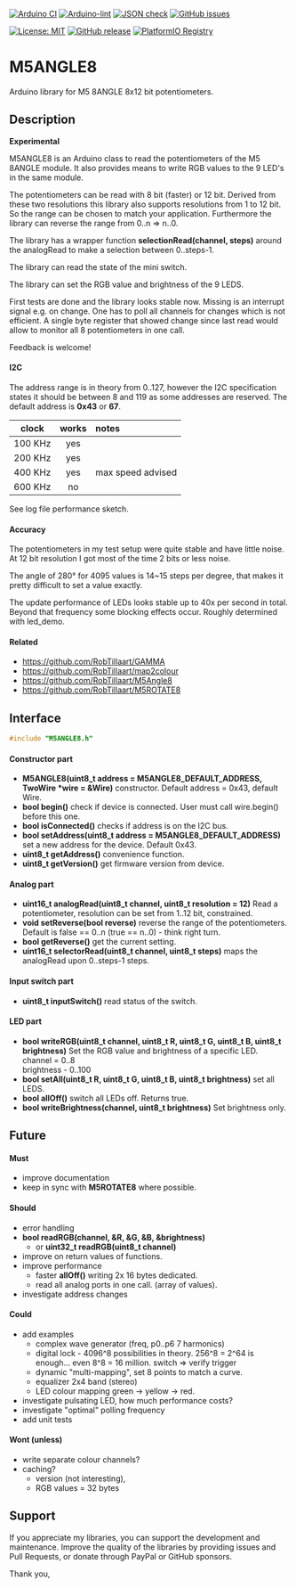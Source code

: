 
[![Arduino CI](https://github.com/RobTillaart/M5ANGLE8/workflows/Arduino%20CI/badge.svg)](https://github.com/marketplace/actions/arduino_ci)
[![Arduino-lint](https://github.com/RobTillaart/M5ANGLE8/actions/workflows/arduino-lint.yml/badge.svg)](https://github.com/RobTillaart/M5ANGLE8/actions/workflows/arduino-lint.yml)
[![JSON check](https://github.com/RobTillaart/M5ANGLE8/actions/workflows/jsoncheck.yml/badge.svg)](https://github.com/RobTillaart/M5ANGLE8/actions/workflows/jsoncheck.yml)
[![GitHub issues](https://img.shields.io/github/issues/RobTillaart/M5ANGLE8.svg)](https://github.com/RobTillaart/M5ANGLES8/issues)

[![License: MIT](https://img.shields.io/badge/license-MIT-green.svg)](https://github.com/RobTillaart/M5ANGLE8/blob/master/LICENSE)
[![GitHub release](https://img.shields.io/github/release/RobTillaart/M5ANGLE8.svg?maxAge=3600)](https://github.com/RobTillaart/M5ANGLE8/releases)
[![PlatformIO Registry](https://badges.registry.platformio.org/packages/robtillaart/library/M5ANGLE8.svg)](https://registry.platformio.org/libraries/robtillaart/M5ANGLE8)


# M5ANGLE8

Arduino library for M5 8ANGLE 8x12 bit potentiometers.


## Description

**Experimental**

M5ANGLE8 is an Arduino class to read the potentiometers of the M5 8ANGLE module.
It also provides means to write RGB values to the 9 LED's in the same module.

The potentiometers can be read with 8 bit (faster) or 12 bit.
Derived from these two resolutions this library also supports resolutions from 1 to 12 bit.
So the range can be chosen to match your application.
Furthermore the library can reverse the range from 0..n => n..0.

The library has a wrapper function **selectionRead(channel, steps)** around the analogRead 
to make a selection between 0..steps-1. 

The library can read the state of the mini switch.

The library can set the RGB value and brightness of the 9 LEDS.

First tests are done and the library looks stable now. 
Missing is an interrupt signal e.g. on change. 
One has to poll all channels for changes which is not efficient. 
A single byte register that showed change since last read would allow to monitor 
all 8 potentiometers in one call.  

Feedback is welcome!


#### I2C

The address range is in theory from 0..127, however the I2C specification
states it should be between 8 and 119 as some addresses are reserved.
The default address is **0x43** or **67**.

|  clock  |  works  |  notes  |
|:-------:|:-------:|:--------|
| 100 KHz |   yes   |
| 200 KHz |   yes   |
| 400 KHz |   yes   |  max speed advised
| 600 KHz |    no   |

See log file performance sketch.


#### Accuracy

The potentiometers in my test setup were quite stable and have little noise. 
At 12 bit resolution I got most of the time 2 bits or less noise. 

The angle of 280° for 4095 values is 14~15 steps per degree,
that makes it pretty difficult to set a value exactly. 

The update performance of LEDs looks stable up to 40x per second in total.
Beyond that frequency some blocking effects occur. 
Roughly determined with led_demo.


#### Related

- https://github.com/RobTillaart/GAMMA
- https://github.com/RobTillaart/map2colour
- https://github.com/RobTillaart/M5Angle8
- https://github.com/RobTillaart/M5ROTATE8


## Interface

```cpp
#include "M5ANGLE8.h"
```

#### Constructor part

- **M5ANGLE8(uint8_t address = M5ANGLE8_DEFAULT_ADDRESS, TwoWire \*wire = &Wire)** constructor.
Default address = 0x43, default Wire.
- **bool begin()** check if device is connected. 
User must call wire.begin() before this one.
- **bool isConnected()** checks if address is on the I2C bus.
- **bool setAddress(uint8_t address = M5ANGLE8_DEFAULT_ADDRESS)** set a new address for the device.
Default 0x43.
- **uint8_t getAddress()** convenience function.
- **uint8_t getVersion()** get firmware version from device.


#### Analog part

- **uint16_t analogRead(uint8_t channel, uint8_t resolution = 12)**
Read a potentiometer, resolution can be set from 1..12 bit, constrained.
- **void setReverse(bool reverse)** reverse the range of the potentiometers. 
Default is false == 0..n  (true == n..0) - think right turn.
- **bool getReverse()** get the current setting.
- **uint16_t selectorRead(uint8_t channel, uint8_t steps)** maps the analogRead upon 0..steps-1 steps.


#### Input switch part

- **uint8_t inputSwitch()** read status of the switch.


#### LED part

- **bool writeRGB(uint8_t channel, uint8_t R, uint8_t G, uint8_t B, uint8_t brightness)**
Set the RGB value and brightness of a specific LED.  
channel = 0..8  
brightness - 0..100  
- **bool setAll(uint8_t R, uint8_t G, uint8_t B, uint8_t brightness)** set all LEDS.
- **bool allOff()** switch all LEDs off.
Returns true.
- **bool writeBrightness(channel, uint8_t brightness)** Set brightness only.


## Future

#### Must

- improve documentation
- keep in sync with **M5ROTATE8** where possible.

#### Should

- error handling
- **bool readRGB(channel, &R, &G, &B, &brightness)**
  - or **uint32_t readRGB(uint8_t channel)**
- improve on return values of functions.
- improve performance
  - faster **allOff()** writing 2x 16 bytes dedicated.
  - read all analog ports in one call. (array of values).
- investigate address changes


#### Could

- add examples
  - complex wave generator (freq, p0..p6 7 harmonics)
  - digital lock - 4096^8 possibilities in theory. 256^8 = 2^64 is enough...
    even 8^8 = 16 million.
    switch => verify trigger
  - dynamic "multi-mapping", set 8 points to match a curve.
  - equalizer 2x4 band (stereo)
  - LED colour mapping green -> yellow -> red.
- investigate pulsating LED, how much performance costs?
- investigate "optimal" polling frequency
- add unit tests

  
#### Wont (unless)

- write separate colour channels?
- caching?
  - version (not interesting), 
  - RGB values = 32 bytes


## Support

If you appreciate my libraries, you can support the development and maintenance.
Improve the quality of the libraries by providing issues and Pull Requests, or
donate through PayPal or GitHub sponsors.

Thank you,


